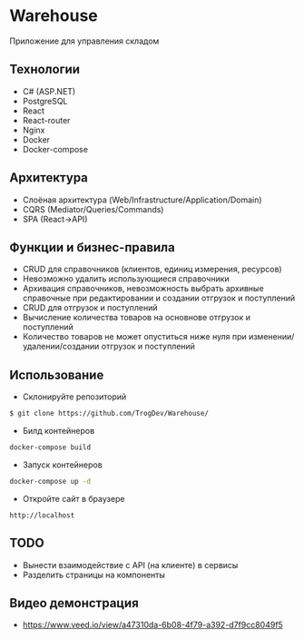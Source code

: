 # Warehouse
Приложение для управления складом

## Технологии
- C# (ASP.NET)
- PostgreSQL
- React
- React-router
- Nginx
- Docker
- Docker-compose

## Архитектура
- Слоёная архитектура (Web/Infrastructure/Application/Domain)
- CQRS (Mediator/Queries/Commands)
- SPA (React->API)

## Функции и бизнес-правила
- CRUD для справочников (клиентов, единиц измерения, ресурсов)
- Невозможно удалить использующиеся справочники
- Архивация справочников, невозможность выбрать архивные справочные при редактировании и создании отгрузок и поступлений
- CRUD для отгрузок и поступлений
- Вычисление количества товаров на основнове отгрузок и поступлений
- Количество товаров не может опуститься ниже нуля при изменении/удалении/создании отгрузок и поступлений

## Использование
- Склонируйте репозиторий
```sh
$ git clone https://github.com/TrogDev/Warehouse/
```

- Билд контейнеров
```sh
docker-compose build
```

- Запуск контейнеров
```sh
docker-compose up -d
```

- Откройте сайт в браузере
```
http://localhost
```

## TODO
- Вынести взаимодействие с API (на клиенте) в сервисы
- Разделить страницы на компоненты

## Видео демонстрация
- https://www.veed.io/view/a47310da-6b08-4f79-a392-d7f9cc8049f5
